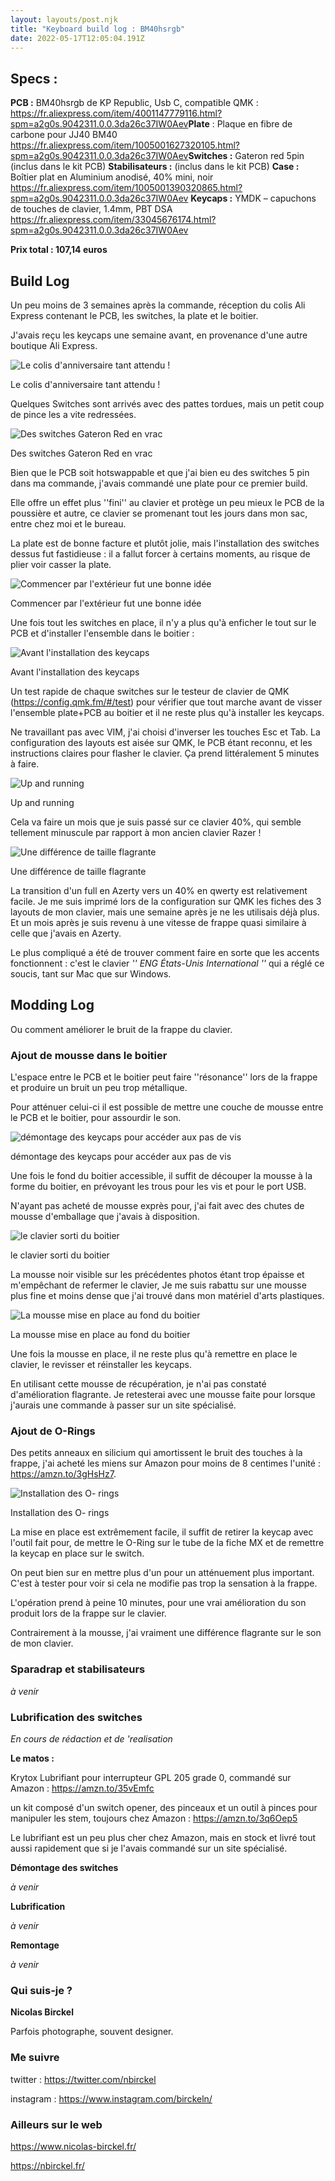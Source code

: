```yaml
---
layout: layouts/post.njk
title: "Keyboard build log : BM40hsrgb"
date: 2022-05-17T12:05:04.191Z
---
```

## Specs :

**PCB :** BM40hsrgb de KP Republic, Usb C, compatible QMK : <https://fr.aliexpress.com/item/4001147779116.html?spm=a2g0s.9042311.0.0.3da26c37IW0Aev>**Plate** : Plaque en fibre de carbone pour JJ40 BM40 <https://fr.aliexpress.com/item/1005001627320105.html?spm=a2g0s.9042311.0.0.3da26c37IW0Aev>**Switches :** Gateron red 5pin (inclus dans le kit PCB)
**Stabilisateurs :**  (inclus dans le kit PCB)
**Case :** Boîtier plat en Aluminium anodisé, 40% mini, noir <https://fr.aliexpress.com/item/1005001390320865.html?spm=a2g0s.9042311.0.0.3da26c37IW0Aev>
**Keycaps :** YMDK – capuchons de touches de clavier, 1.4mm, PBT DSA <https://fr.aliexpress.com/item/33045676174.html?spm=a2g0s.9042311.0.0.3da26c37IW0Aev>

**Prix total : 107,14 euros**

## Build Log

Un peu moins de 3 semaines après la commande, réception du colis Ali Express contenant le PCB, les switches, la plate et le boitier.

J'avais reçu les keycaps une semaine avant, en provenance d'une autre boutique Ali Express.

![Le colis d'anniversaire tant attendu !](/images/310b3642-b87e-4c7d-adec-525ad2158254.jpeg)

Le colis d'anniversaire tant attendu !

Quelques Switches sont arrivés avec des pattes tordues, mais un petit coup de pince les a vite redressées.

![Des switches Gateron Red en vrac](/images/8bb3a2b4-efca-4324-903d-216d733c9da4.jpeg)

Des switches Gateron Red en vrac

Bien que le PCB soit hotswappable et que j'ai bien eu des switches 5 pin dans ma commande, j'avais commandé une plate pour ce premier build.

Elle offre un effet plus ''fini'' au clavier et protège un peu mieux le PCB de la poussière et autre, ce clavier se promenant tout les jours dans mon sac, entre chez moi et le bureau.

La plate est de bonne facture et plutôt jolie, mais l'installation des switches dessus fut fastidieuse : il a fallut forcer à certains moments, au risque de plier voir casser la plate.

![Commencer par l'extérieur fut une bonne idée](/images/e20249a3-ae59-4f8a-a7c0-1019289d2057.jpeg)

Commencer par l'extérieur fut une bonne idée

Une fois tout les switches en place, il n'y a plus qu'à enficher le tout sur le PCB et d'installer l'ensemble dans le boitier :

![Avant l'installation des keycaps](/images/b5c8af77-3cdd-4ee3-b754-cc95a0838ea8.jpeg)

Avant l'installation des keycaps

Un test rapide de chaque switches sur le testeur de clavier de QMK (<https://config.qmk.fm/#/test>) pour vérifier que tout marche avant de visser l'ensemble plate+PCB au boitier et il ne reste plus qu'à installer les keycaps.

Ne travaillant pas avec VIM, j'ai choisi d'inverser les touches Esc et Tab. La configuration des layouts est aisée sur QMK, le PCB étant reconnu, et les instructions claires pour flasher le clavier. Ça prend littéralement 5 minutes à faire.

![Up and running](Planck-like%20BM40hsrgb%207f1438e0cdbc4db1a74e74d184253a98/F1B9A1FE-3BBB-4C44-988A-04908F1C7E58.jpeg)

Up and running

Cela va faire un mois que je suis passé sur ce clavier 40%, qui semble tellement minuscule par rapport à mon ancien clavier Razer !

![Une différence de taille flagrante](Planck-like%20BM40hsrgb%207f1438e0cdbc4db1a74e74d184253a98/56FD7171-BF45-433B-B74F-64F5AA2EF1C7.jpeg)

Une différence de taille flagrante

La transition d'un full en Azerty vers un 40% en qwerty est relativement facile. Je me suis imprimé lors de la configuration sur QMK les fiches des 3 layouts de mon clavier, mais une semaine après je ne les utilisais déjà plus. Et un mois après je suis revenu à une vitesse de frappe quasi similaire à celle que j'avais en Azerty.

Le plus compliqué a été de trouver comment faire en sorte que les accents fonctionnent : c'est le clavier *'' ENG États-Unis International ''* qui a réglé ce soucis, tant sur Mac que sur Windows.

## Modding Log

Ou comment améliorer le bruit de la frappe du clavier.

### Ajout de mousse dans le boitier

L'espace entre le PCB et le boitier peut faire ''résonance'' lors de la frappe et produire un bruit un peu trop métallique.

Pour atténuer celui-ci il est possible de mettre une couche de mousse entre le PCB et le boitier, pour assourdir le son.

![démontage des keycaps pour accéder aux pas de vis](Planck-like%20BM40hsrgb%207f1438e0cdbc4db1a74e74d184253a98/5854F8BE-4920-4AFA-9994-90141E45C714.jpeg)

démontage des keycaps pour accéder aux pas de vis

Une fois le fond du boitier accessible, il suffit de découper la mousse à la forme du boitier, en prévoyant les trous pour les vis et pour le port USB.

N'ayant pas acheté de mousse exprès pour, j'ai fait avec des chutes de mousse d'emballage que j'avais à disposition.

![le clavier sorti du boitier](Planck-like%20BM40hsrgb%207f1438e0cdbc4db1a74e74d184253a98/B5B6FB82-B174-4854-BC26-7A1F469EA2F1.jpeg)

le clavier sorti du boitier

La mousse noir visible sur les précédentes photos étant trop épaisse et m'empêchant de refermer le clavier, Je me suis rabattu sur une mousse plus fine et moins dense que j'ai trouvé dans mon matériel d'arts plastiques.

![La mousse mise en place au fond du boitier](Planck-like%20BM40hsrgb%207f1438e0cdbc4db1a74e74d184253a98/719DA5EC-7135-490A-915F-C6444F74E17D.jpeg)

La mousse mise en place au fond du boitier

Une fois la mousse en place, il ne reste plus qu'à remettre en place le clavier, le revisser et réinstaller les keycaps.

En utilisant cette mousse de récupération, je n'ai pas constaté d'amélioration flagrante. Je retesterai avec une mousse faite pour lorsque j'aurais une commande à passer sur un site spécialisé.

### Ajout de O-Rings

Des petits anneaux en silicium qui amortissent le bruit des touches à la frappe, j'ai acheté les miens sur Amazon pour moins de 8 centimes l'unité  : <https://amzn.to/3gHsHz7>.

![Installation des O- rings](Planck-like%20BM40hsrgb%207f1438e0cdbc4db1a74e74d184253a98/15338224-517F-42E2-B54E-8B2620E183D9.jpeg)

Installation des O- rings

La mise en place est extrêmement facile, il suffit de retirer la keycap avec l'outil fait pour, de mettre le O-Ring sur le tube de la fiche MX et de remettre la keycap en place sur le switch.

On peut bien sur en mettre plus d'un pour un atténuement plus important. C'est à tester pour voir si cela ne modifie pas trop la sensation à la frappe.

L'opération prend à peine 10 minutes, pour une vrai amélioration du son produit lors de la frappe sur le clavier.

Contrairement à la mousse, j'ai vraiment une différence flagrante sur le son de mon clavier.

### Sparadrap et stabilisateurs

*à venir*

### Lubrification des switches

*En cours de rédaction et de 'realisation*

**Le matos :**

Krytox Lubrifiant pour interrupteur GPL 205 grade 0, commandé sur Amazon : <https://amzn.to/35vEmfc>

un kit composé d'un switch opener, des pinceaux et un outil à pinces pour manipuler les stem, toujours chez Amazon : <https://amzn.to/3q6Oep5>

Le lubrifiant est un peu plus cher chez Amazon, mais en stock et livré tout aussi rapidement que si je l'avais commandé sur un site spécialisé.

**Démontage des switches**

*à venir*

**Lubrification**

*à venir*

**Remontage**

*à venir*

### Qui suis-je ?

**Nicolas Birckel**

Parfois photographe, souvent designer.

### Me suivre

twitter : <https://twitter.com/nbirckel>

instagram : <https://www.instagram.com/birckeln/>

### Ailleurs sur le web

<https://www.nicolas-birckel.fr/>

<https://nbirckel.fr/>